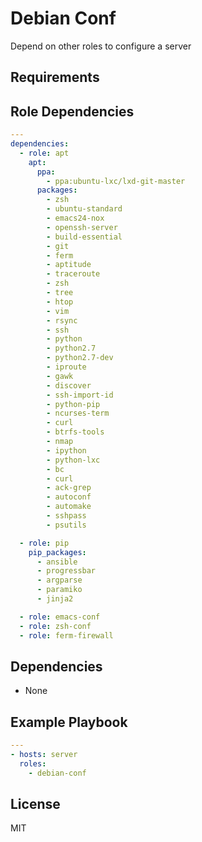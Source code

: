 Debian Conf
==========

Depend on other roles to configure a server

Requirements
------------

Role Dependencies
----------------

```yaml
---
dependencies:
  - role: apt
    apt:
      ppa:
        - ppa:ubuntu-lxc/lxd-git-master
      packages:
        - zsh
        - ubuntu-standard
        - emacs24-nox
        - openssh-server
        - build-essential
        - git
        - ferm
        - aptitude
        - traceroute
        - zsh
        - tree
        - htop
        - vim
        - rsync
        - ssh
        - python
        - python2.7
        - python2.7-dev
        - iproute
        - gawk
        - discover
        - ssh-import-id
        - python-pip
        - ncurses-term
        - curl
        - btrfs-tools
        - nmap
        - ipython
        - python-lxc
        - bc
        - curl
        - ack-grep
        - autoconf
        - automake
        - sshpass
        - psutils

  - role: pip
    pip_packages:
      - ansible
      - progressbar
      - argparse
      - paramiko
      - jinja2

  - role: emacs-conf
  - role: zsh-conf
  - role: ferm-firewall
```

Dependencies
------------

 - None

Example Playbook
----------------

```yaml
---
- hosts: server
  roles:
    - debian-conf
```

License
-------

MIT
